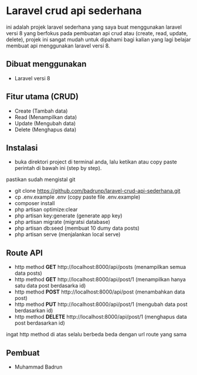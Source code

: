 # Laravel crud api sederhana

ini adalah projek laravel sederhana yang saya buat menggunakan laravel versi 8 yang berfokus pada pembuatan api crud atau (create, read, update, delete), projek ini sangat mudah untuk dipahami bagi kalian yang lagi belajar membuat api menggunakan laravel versi 8.

## Dibuat menggunakan
- Laravel versi 8

## Fitur utama (CRUD)
- Create (Tambah data)
- Read (Menampilkan data)
- Update (Mengubah data)
- Delete (Menghapus data)

## Instalasi 
- buka direktori project di terminal anda, lalu ketikan atau copy paste perintah di bawah ini (step by step).

pastikan sudah mengistal git
- git clone https://github.com/badrunp/laravel-crud-api-sederhana.git
- cp .env.example .env (copy paste file .env.example)
- composer install
- php artisan optimize:clear 
- php artisan key:generate (generate app key)
- php artisan migrate (migratsi database)
- php artisan db:seed (membuat 10 dumy data posts)
- php artisan serve (menjalankan local serve)

## Route API
- http method <b>GET</b> http://localhost:8000/api/posts (menampilkan semua data posts)
- http method <b>GET</b> http://localhost:8000/api/post/1 (menampilkan hanya satu data post berdasarka id)
- http method <b>POST</b> http://localhost:8000/api/post (menambahkan data post)
- http method <b>PUT</b> http://localhost:8000/api/post/1 (mengubah data post berdasarkan id)
- http method <b>DELETE</b> http://localhost:8000/api/post/1 (menghapus data post berdasarkan id)

ingat http method di atas selalu berbeda beda dengan url route yang sama

## Pembuat 
- Muhammad Badrun




